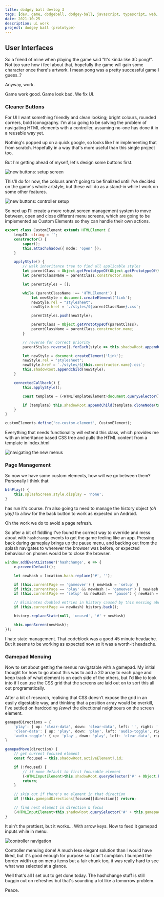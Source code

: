 ```yaml
---
title: dodgey ball devlog 3
tags: [dev, game, dodgeball, dodgey-ball, javascript, typescript, web, ui]
date: 2021-10-25
description: ui work
project: dodgey ball (prototype)
---
```


## User Interfaces

So a friend of mine when playing the game said "It's kinda like 3D pong!". Not too sure how i feel about that, hopefully the game will gain some character once there's artwork. I mean pong was a pretty successful game I guess..?

Anyway, work.

Game work good. Game look bad. We fix UI.

### Cleaner Buttons
For UI I want something friendly and clean looking; bright colours, rounded corners, bold iconography. I'm also going to be solving the problem of navigating HTML elements with a controller, assuming no-one has done it in a reusable way yet.

Nothing's popped up on a quick google, so looks like I'm implementing that from scratch. Hopefully in a way that's more useful than this single project too.

But I'm getting ahead of myself, let's design some buttons first.

![new buttons: setup screen](/blog/dodgey-ball/img/newbuttons-matchsetup.png)

This'll do for now, the colours aren't going to be finalized until I've decided on the game's whole artstyle, but these will do as a stand-in while I work on some other features.

![new buttons: controller setup](/blog/dodgey-ball/img/newbuttons-controllersetup.png)

So next up I'll create a more robust screen management system to move between, open and close different menu screens, which are going to be implemented as Custom Elements so they can handle their own actions.

```ts
export class CustomElement extends HTMLElement {
    tempID: string = '';
    constructor() {
        super();
        this.attachShadow({ mode: 'open' });
    }

    applyStyle() {
        // walk inheritance tree to find all applicable styles
        let parentClass = Object.getPrototypeOf(Object.getPrototypeOf(this));
        let parentClassName = parentClass.constructor.name;

        let parentStyles = [];

        while (parentClassName !== 'HTMLElement') {
            let newStyle = document.createElement('link');
            newStyle.rel = "stylesheet";
            newStyle.href = `./styles/${parentClassName}.css`;

            parentStyles.push(newStyle);

            parentClass = Object.getPrototypeOf(parentClass);
            parentClassName = parentClass.constructor.name;
        }

        // reverse for correct priority
        parentStyles.reverse().forEach(style => this.shadowRoot.appendChild(style));

        let newStyle = document.createElement('link');
        newStyle.rel = "stylesheet";
        newStyle.href = `./styles/${this.constructor.name}.css`;
        this.shadowRoot.appendChild(newStyle);
    }

    connectedCallback() {
        this.applyStyle();

        const template = (<HTMLTemplateElement>document.querySelector(`#${this.tempID}-template`))?.content;

        if (template) this.shadowRoot.appendChild(template.cloneNode(true));
    }
}

customElements.define('ce-custom-element', CustomElement);
```

Everything that needs functionality will extend this class, which provides me with an inheritance based CSS tree and pulls the HTML content from a template in index.html

![navigating the new menus](/blog/dodgey-ball/img/newmenus.gif)

### Page Management

So now we have some custom elements, how will we go between them? Personally I think that
```ts
btnPlay() {
    this.splashScreen.style.display = 'none';
}
```
has run it's course. I'm also going to need to manage the history object *(oh yay)* to allow for the back button to work as expected on Android.

Oh the work we do to avoid a page refresh.

So after a bit of fiddling I've found the correct way to override and mess about with `hashchange` events to get the game feeling like an app. Pressing back during gameplay brings up the pause menu, and backing out from the splash navigates to wherever the browser was before, or expected behaviour on phones would be to close the browser.

```ts
window.addEventListener('hashchange', e => {
    e.preventDefault();

    let newHash = location.hash.replace('#', '');

    if (this.currentPage == 'gameover') { newHash = 'setup' }
    if (this.currentPage == 'play' && newHash != 'gameover') { newHash = 'pause'; game.pause() }
    if (this.currentPage == 'setup' && newHash == 'pause') { newHash = 'controller'; }

    // Eliminates doubled entries in history caused by this messing about
    if (this.currentPage == newHash) history.back();

    history.replaceState(null, 'unused', '#' + newHash)

    this.openScreen(newHash);
});
```

I hate state management. That codeblock was a good 45 minute headache. But it seems to be working as expected now so it was a worth-it headache.

### Gamepad Menuing

Now to set about getting the menus navigatable with a gamepad. My initial thought for how to go about this was to add a 2D array to each page and keep track of what element is on each side of the others, but I'd like to look into if I can use the CSS grid that the screens are laid out on to sort this all out programatically.

After a bit of research, realising that CSS doesn't expose the grid in an easily digestable way, and thinking that a position array would be overkill, I've settled on hardcoding *(eww)* the directional neighbours on the screen element.

```ts
gamepadDirections = {
    'play': { up: 'clear-data', down: 'clear-data', left: '', right: '' },
    'clear-data': { up: 'play', down: 'play', left: 'audio-toggle', right: 'audio-toggle' },
    'audio-toggle': { up: 'play', down: 'play', left: 'clear-data', right: 'clear-data' },
}

gamepadMove(direction) {
    // get current focused element
    const focused = this.shadowRoot.activeElement?.id;

    if (!focused) {
        // if none default to first focusable element
        (<HTMLInputElement>this.shadowRoot.querySelector('#' + Object.keys(this.gamepadDirections)[0])).focus();
        return;
    }

    // skip out if there's no element in that direction
    if (!this.gamepadDirections[focused][direction]) return;

    // find next element in direction & focus
    (<HTMLInputElement>this.shadowRoot.querySelector('#' + this.gamepadDirections[focused][direction])).focus();
}
```

It ain't the prettiest, but it works... With arrow keys. Now to feed it gamepad inputs while in menu.

![controller navigation](/blog/dodgey-ball/img/controller-nav.gif)

Controller menuing done! A much less elegant solution than I would have liked, but it's good enough for purpose so I can't complain. I bumped the border width up on menu items but a fair chunk too, it was really hard to see what was selected at a glance.

Well that's all I set out to get done today. The hashchange stuff is still buggin out on refreshes but that's sounding a lot like a tomorrow problem.

Peace.